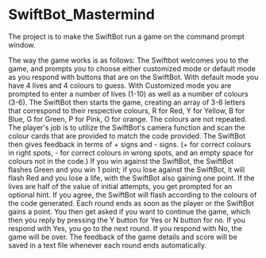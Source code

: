 # SwiftBot_Mastermind

The project is to make the SwiftBot run a game on the command prompt window.

The way the game works is as follows:
The Swiftbot welcomes you to the game, and prompts you to choose either customized mode or default mode as you respond with buttons that are on the SwiftBot.
With default mode you have 4 lives and 4 colours to guess.
With Customized mode you are prompted to enter a number of lives (1-10) as well as a number of colours (3-6).
The SwiftBot then starts the game, creating an array of 3-6 letters that correspond to their respective colours, R for Red, Y for Yellow, B for Blue, G for Green, P for Pink, O for orange. 
The colours are not repeated.
The player's job is to utilize the SwiftBot's camera function and scan the colour cards that are provided to match the code provided.
The SwiftBot then gives feedback in terms of + signs and - signs. (+ for correct colours in right spots, - for correct colours in wrong spots, and an empty space for colours not in the code.)
If you win against the SwiftBot, the SwiftBot flashes Green and you win 1 point; if you lose against the SwiftBot, it will flash Red and you lose a life, with the SwiftBot also gaining one point.
If the lives are half of the value of initial attempts, you get prompted for an optional hint. If you agree, the SwiftBot will flash according to the colours of the code generated.
Each round ends as soon as the player or the SwiftBot gains a point. You then get asked if you want to continue the game, which then you reply by pressing the Y button for Yes or N button for no.
If you respond with Yes, you go to the next round. If you respond with No, the game will be over.
The feedback of the game details and score will be saved in a text file whenever each round ends automatically.
